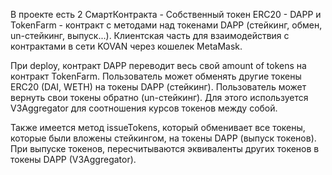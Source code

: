 В проекте есть 2 СмартКонтракта - Собственный токен ERC20 - DAPP
и TokenFarm - контракт с методами над токенами DAPP (стейкинг, обмен, un-стейкинг, выпуск...).
Клиентская часть для взаимодействия с контрактами в сети KOVAN через кошелек MetaMask.

При deploy, контракт DAPP переводит весь свой amount of tokens на контракт TokenFarm.
Пользователь может обменять другие токены ERC20 (DAI, WETH) на токены DAPP (стейкинг).
Пользователь может вернуть свои токены обратно (un-стейкинг).
Для этого используется V3Aggregator для соотношения курсов токенов между собой.

Также имеется метод issueTokens, который обменивает все токены, которые были вложены стейкингом,
на токены DAPP (выпуск токенов). При выпуске токенов, пересчитываются эквиваленты других токенов
в токены DAPP (V3Aggregator).